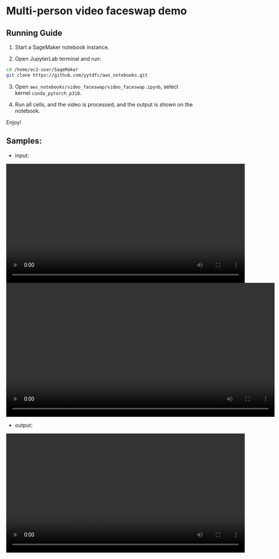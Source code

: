 # Multi-person video faceswap demo

## Running Guide

1. Start a SageMaker notebook instance.

2. Open JupyterLab terminal and run:

``` bash
cd /home/ec2-user/SageMaker
git clone https://github.com/yytdfc/aws_notebooks.git
```

3. Open `aws_notebooks/video_faceswap/video_faceswap.ipynb`, select kernel `conda_pytorch_p310`.

4. Run all cells, and the video is processed, and the output is shown on the notebook.

Enjoy!


## Samples:

- input:

<video src="https://github.com/yytdfc/aws_notebooks/raw/master/video_faceswap/test_video.mp4" height="320" controls></video>
<video src='video1.mov' width=720/>

- output:

<video src="https://github.com/yytdfc/aws_notebooks/raw/master/video_faceswap/test_video_output.mp4" height="320" controls></video>

